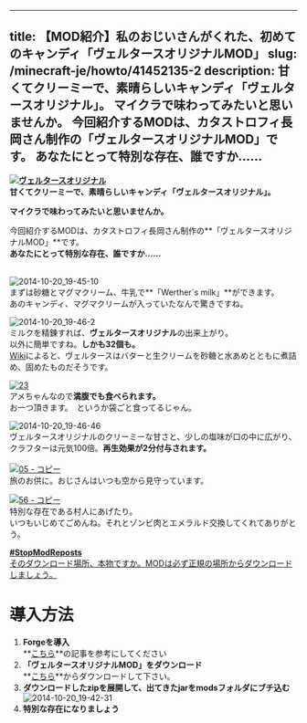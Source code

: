 
---
title: 【MOD紹介】私のおじいさんがくれた、初めてのキャンディ「ヴェルタースオリジナルMOD」
slug: /minecraft-je/howto/41452135-2
description: 甘くてクリーミーで、素晴らしいキャンディ「ヴェルタースオリジナル」。
 マイクラで味わってみたいと思いませんか。
 今回紹介するMODは、カタストロフィ長岡さん制作の「ヴェルタースオリジナルMOD」です。
 あなたにとって特別な存在、誰ですか……
---

**[![ヴェルタースオリジナル](https://cdn-ak.f.st-hatena.com/images/fotolife/s/sasigume/20210208/20210208153452.png)](#a/7/a7728429.png "ヴェルタースオリジナル")  
甘くてクリーミーで、素晴らしいキャンディ「ヴェルタースオリジナル」。**

**マイクラで味わってみたいと思いませんか。** 

今回紹介するMODは、カタストロフィ長岡さん制作の**「ヴェルタースオリジナルMOD」**です。  
**あなたにとって特別な存在、誰ですか……** 

   
![2014-10-20_19-45-10](https://cdn-ak.f.st-hatena.com/images/fotolife/s/sasigume/20210208/20210208174725.jpg)  
まずは砂糖とマグマクリーム、牛乳で**「Werther\`s milk」**ができます。  
あのキャンディ、マグマクリームが入っていたなんで驚きですね。

![2014-10-20_19-46-2](https://cdn-ak.f.st-hatena.com/images/fotolife/s/sasigume/20210208/20210208153652.jpg)  
ミルクを精錬すれば、**ヴェルタースオリジナル**の出来上がり。  
以外に簡単ですね。**しかも32個も。**  
[Wiki](http://ja.wikipedia.org/wiki/%E3%83%B4%E3%82%A7%E3%83%AB%E3%82%BF%E3%83%BC%E3%82%B9_%E3%82%AA%E3%83%AA%E3%82%B8%E3%83%8A%E3%83%AB)によると、ヴェルタースはバターと生クリームを砂糖と水あめとともに煮詰め、固めたものだそうです。

[![23](https://cdn-ak.f.st-hatena.com/images/fotolife/s/sasigume/20210208/20210208151120.png)](#9/1/914650c3.png "23")  
アメちゃんなので**満腹でも食べられます。**  
お一つ頂きます。　というか袋ごと食ってるじゃん。

![2014-10-20_19-46-46](https://cdn-ak.f.st-hatena.com/images/fotolife/s/sasigume/20210208/20210208153640.jpg)  
ヴェルタースオリジナルのクリーミーな甘さと、少しの塩味が口の中に広がり、  
クラフターは元気100倍。**再生効果が2分付与されます。**  
   
[![05 - コピー](https://cdn-ak.f.st-hatena.com/images/fotolife/s/sasigume/20210208/20210208144249.png)](#7/6/7687215a.png "05 - コピー")  
旅のお供に。おじさんはいつも空から見守っています。

[![56 - コピー](https://cdn-ak.f.st-hatena.com/images/fotolife/s/sasigume/20210208/20210208162954.png)](#d/f/dfddd2d9.png "56 - コピー")  
特別な存在である村人にあげたり。  
いつもいじめてごめんね。それとゾンビ肉とエメラルド交換してくれてありがとう。

[**#StopModReposts**  
そのダウンロード場所、本物ですか。MODは必ず正規の場所からダウンロードしましょう。](https://www.napoan.com/stop-mod-reposts/)

# 導入方法

1.  **Forgeを導入**  
    **[こちら](/new-way-to-install-mod/)**の記事を参考にしてください
2.  **「ヴェルタースオリジナルMOD」をダウンロード**  
    **[こちら](http://forum.minecraftuser.jp/viewtopic.php?f=13&t=1758&start=540#p199539)**からダウンロードして下さい。
3.  **ダウンロードしたzipを展開して、出てきたjarをmodsフォルダにブチ込む** ![2014-10-20_19-42-31](https://cdn-ak.f.st-hatena.com/images/fotolife/s/sasigume/20210208/20210208175849.jpg)
4.  **特別な存在になりましょう**
